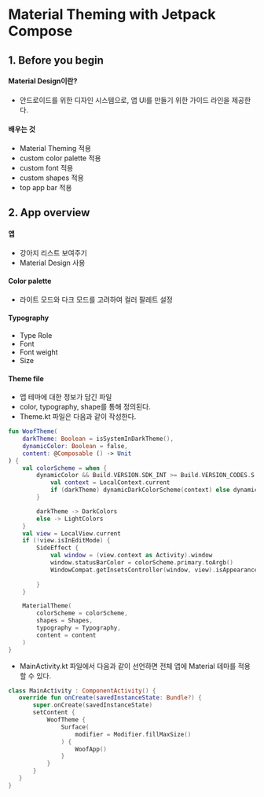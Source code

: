 # Material Theming with Jetpack Compose

## 1. Before you begin
#### Material Design이란?
- 안드로이드를 위한 디자인 시스템으로, 앱 UI를 만들기 위한 가이드 라인을 제공한다.
 
#### 배우는 것
- Material Theming 적용
- custom color palette 적용
- custom font 적용
- custom shapes 적용
- top app bar 적용

## 2. App overview
#### 앱
  - 강아지 리스트 보여주기
  - Material Design 사용

#### Color palette
- 라이트 모드와 다크 모드를 고려하여 컬러 팔레트 설정

#### Typography
- Type Role
- Font
- Font weight
- Size

#### Theme file
- 앱 테마에 대한 정보가 담긴 파일
- color, typography, shape를 통해 정의된다.
- Theme.kt 파일은 다음과 같이 작성한다.
```kotlin
fun WoofTheme(
    darkTheme: Boolean = isSystemInDarkTheme(),
    dynamicColor: Boolean = false,
    content: @Composable () -> Unit
) {
    val colorScheme = when {
        dynamicColor && Build.VERSION.SDK_INT >= Build.VERSION_CODES.S -> {
            val context = LocalContext.current
            if (darkTheme) dynamicDarkColorScheme(context) else dynamicLightColorScheme(context)
        }

        darkTheme -> DarkColors
        else -> LightColors
    }
    val view = LocalView.current
    if (!view.isInEditMode) {
        SideEffect {
            val window = (view.context as Activity).window
            window.statusBarColor = colorScheme.primary.toArgb()
            WindowCompat.getInsetsController(window, view).isAppearanceLightStatusBars = darkTheme
            
        }
    }

    MaterialTheme(
        colorScheme = colorScheme,
        shapes = Shapes,
        typography = Typography,
        content = content
    )
}
```
- MainActivity.kt 파일에서 다음과 같이 선언하면 전체 앱에 Material 테마를 적용할 수 있다.
```kotlin
class MainActivity : ComponentActivity() {
   override fun onCreate(savedInstanceState: Bundle?) {
       super.onCreate(savedInstanceState)
       setContent {
           WoofTheme {
               Surface(
                   modifier = Modifier.fillMaxSize()
               ) {
                   WoofApp()
               }
           }
       }
   }
}
```
